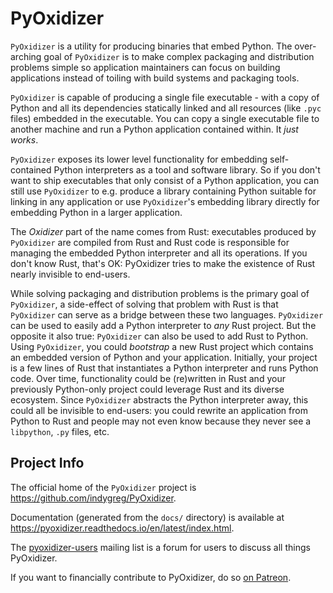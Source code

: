 # PyOxidizer

`PyOxidizer` is a utility for producing binaries that embed Python.
The over-arching goal of `PyOxidizer` is to make complex packaging and
distribution problems simple so application maintainers can focus on
building applications instead of toiling with build systems and packaging
tools.

`PyOxidizer` is capable of producing a single file executable - with
a copy of Python and all its dependencies statically linked and all
resources (like `.pyc` files) embedded in the executable. You can
copy a single executable file to another machine and run a Python
application contained within. It *just works*.

`PyOxidizer` exposes its lower level functionality for embedding
self-contained Python interpreters as a tool and software library. So if
you don't want to ship executables that only consist of a Python
application, you can still use `PyOxidizer` to e.g. produce a library
containing Python suitable for linking in any application or use
`PyOxidizer`'s embedding library directly for embedding Python in a
larger application.

The _Oxidizer_ part of the name comes from Rust: executables produced
by `PyOxidizer` are compiled from Rust and Rust code is responsible
for managing the embedded Python interpreter and all its operations.
If you don't know Rust, that's OK: PyOxidizer tries to make the existence
of Rust nearly invisible to end-users.

While solving packaging and distribution problems is the primary goal
of `PyOxidizer`, a side-effect of solving that problem with Rust is
that `PyOxidizer` can serve as a bridge between these two languages.
`PyOxidizer` can be used to easily add a Python interpreter to _any_
Rust project. But the opposite it also true: `PyOxidizer` can also be
used to add Rust to Python. Using `PyOxidizer`, you could _bootstrap_
a new Rust project which contains an embedded version of Python and your
application. Initially, your project is a few lines of Rust that
instantiates a Python interpreter and runs Python code. Over time,
functionality could be (re)written in Rust and your previously
Python-only project could leverage Rust and its diverse ecosystem. Since
`PyOxidizer` abstracts the Python interpreter away, this could all be
invisible to end-users: you could rewrite an application from Python to
Rust and people may not even know because they never see a `libpython`,
`.py` files, etc.

## Project Info

The official home of the `PyOxidizer` project is
https://github.com/indygreg/PyOxidizer.

Documentation (generated from the `docs/` directory) is available
at https://pyoxidizer.readthedocs.io/en/latest/index.html.

The [pyoxidizer-users](https://groups.google.com/forum/#!forum/pyoxidizer-users)
mailing list is a forum for users to discuss all things PyOxidizer.

If you want to financially contribute to PyOxidizer, do so
[on Patreon](https://www.patreon.com/indygreg).
